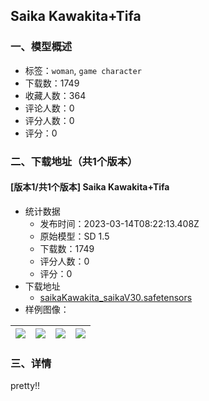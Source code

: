 ## Saika Kawakita+Tifa
### 一、模型概述

- 标签：`woman`, `game character`
- 下载数：1749
- 收藏人数：364
- 评论人数：0
- 评分人数：0
- 评分：0

### 二、下载地址（共1个版本）

#### [版本1/共1个版本] Saika Kawakita+Tifa

- 统计数据
  - 发布时间：2023-03-14T08:22:13.408Z
  - 原始模型：SD 1.5
  - 下载数：1749
  - 评分人数：0
  - 评分：0
- 下载地址
  - [saikaKawakita_saikaV30.safetensors](https://civitai.com/api/download/models/22979)
- 样例图像：

| <img src="https://image.civitai.com/xG1nkqKTMzGDvpLrqFT7WA/047d3c59-6a3a-4a30-5c93-98f3996b2e00/width=450/248462.jpeg" /> | <img src="https://image.civitai.com/xG1nkqKTMzGDvpLrqFT7WA/52b988c8-d61d-4f3b-7c58-7363a6599e00/width=450/248465.jpeg" /> | <img src="https://image.civitai.com/xG1nkqKTMzGDvpLrqFT7WA/4b3ae87e-37de-44b8-7b7e-b39d21571100/width=450/248464.jpeg" /> | <img src="https://image.civitai.com/xG1nkqKTMzGDvpLrqFT7WA/ddad2feb-2413-4754-922a-1b86e58f2600/width=450/248463.jpeg" /> |
| ---- | ---- | ---- | ---- |


### 三、详情
<p>pretty!!</p>